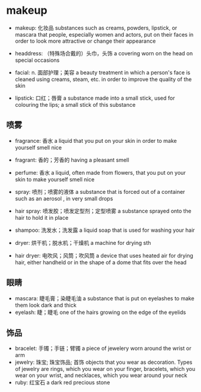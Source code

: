 # makeup

- makeup: 化妆品 substances such as creams, powders, lipstick, or mascara that people, especially women and actors, put on their faces in order to look more attractive or change their appearance
- headdress: （特殊场合戴的）头巾，头饰 a covering worn on the head on special occasions

- facial: n. 面部护理；美容 a beauty treatment in which a person's face is cleaned using creams, steam, etc. in order to improve the quality of the skin

- lipstick: 口红；唇膏 a substance made into a small stick, used for colouring the lips; a small stick of this substance

## 喷雾

- fragrance: 香水 a liquid that you put on your skin in order to make yourself smell nice
- fragrant: 香的；芳香的 having a pleasant smell
- perfume: 香水 a liquid, often made from flowers, that you put on your skin to make yourself smell nice

- spray: 喷剂；喷雾的液体 a substance that is forced out of a container such as an aerosol , in very small drops
- hair spray: 喷发胶；喷发定型剂；定型喷雾 a substance sprayed onto the hair to hold it in place

- shampoo: 洗发水；洗发露 a liquid soap that is used for washing your hair

- dryer: 烘干机；脱水机；干燥机 a machine for drying sth
- hair dryer: 电吹风；风筒；吹风筒 a device that uses heated air for drying hair, either handheld or in the shape of a dome that fits over the head

## 眼睛

- mascara: 睫毛膏；染睫毛油 a substance that is put on eyelashes to make them look dark and thick
- eyelash: 睫；睫毛 one of the hairs growing on the edge of the eyelids

## 饰品

- bracelet: 手镯；手链；臂镯 a piece of jewelery worn around the wrist or arm
- jewelry: 珠宝; 珠宝饰品; 首饰 objects that you wear as decoration. Types of jewelry are rings, which you wear on your finger, bracelets, which you wear on your wrist, and necklaces, which you wear around your neck
- ruby: 红宝石 a dark red precious stone
